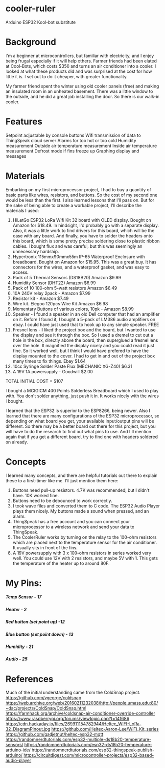 # cooler-ruler
Arduino ESP32 Kool-bot substitute


# Background

I'm a beginner at microcontrollers, but familiar with electricity, and I enjoy being frugal especially if it will help others.  Farmer friends had been elated at Cool-Bots, which costs $350 and turns an air conditioner into a cooler.  I looked at what these products did and was surprised at the cost for how little it is.  I set out to do it cheaper, with greater functionality.

My farmer friend spent the winter using old cooler panels (free) and making an insulated room in an unheated basement.  There was a little window to the outside, and he did a great job installing the door.  So there is our walk-in cooler.

# Features

Setpoint adjustable by console buttons
Wifi transmission of data to ThingSpeak cloud server
Alarms for too hot or too cold
Humidity measurement
Outside air temperature measurement
Inside air temperature measurement
Defrost mode if fins freeze up
Graphing display and messages

# Materials

Embarking on my first microprocessor project, I had to buy a quantity of basic parts like wires, resistors, and buttons.  So the cost of my second one would be less than the first.  I also learned lessons that I'll pass on.  But for the sake of being able to create a workable project, I'll describe the materials I used:

1. HiLetGo ESP32 LoRa Wifi Kit 32 board with OLED display.  Bought on Amazon for $18.49.  In hindsight, I'd probably go with a separate display.  Also, it was a little work to find drivers for this board, which will be the case with any board.  And finally, you have to solder the headers onto this board, which is some pretty precise soldering close to plastic ribbon cables.  I bought flux and was careful, but this was seemingly an unnecessary hardship.
2. Hypertronix 115mmx90mmx55m IP-65 Waterproof Enclosure with breadboard.  Bought on Amazon for $15.95.  This was a great buy.  It has connectors for the wires, and a waterproof gasket, and was easy to access.
3. Pack of 5 Thermal Sensors (DS18B20) Amazon $9.99
4. Humidity Sensor (DHT22) Amazon $6.99
5. Pack of 10 100-ohm 5-watt resistors Amazon $6.49
6. 10A 240V relay 2pack - Amazon $7.99
6. Resistor kit - Amazon $7.49
7. Wire kit.  Elegoo 120pcs Wire Kit Amazon $6.98
8. Momentary Buttons of various colors, 10pk - Amazon $8.99 
9. Speaker - I found a speaker in an old Dell computer that had an amplifier on it.  Before I found it, I bought a 5-pack of LM386 audio amplifiers on ebay.  I could have just used that to hook up to any simple speaker. FREE
10. Fresnel lens - I liked the project box and the board, but I wanted to use the display and see it through the box.  So I used a dremel to cut out a hole in the box, directly above the board, then superglued a fresnel lens over the hole.  It magnified the display nicely and you could read it just fine.  So it worked well, but I think I would have prefered to have the display mounted to the cover.  I had to get in and out of the project box many times to fix things. Ebay $1.64
11. 10cc Syringe Solder Paste Flux (MECHANIC XG-Z40) $6.31
12. A 19V 1A powersupply - Goodwill $2.00

TOTAL INITIAL COST = $107

I bought a MCIGICM 400 Points Solderless Breadboard which I used to play with.  You don't solder anything, just push it in.  It works nicely with the wires I bought.

I learned that the ESP32 is superior to the ESP8266, being newer.  Also I learned that there are many configurations of the ESP32 microprocessor, so depending on what board you get, your available input/output pins will be different.  So there may be a better board out there for this project, but you will have to do the research to find out what pins to use.  And I'll mention again that if you get a different board, try to find one with headers soldered on already.

# Concepts
I learned many concepts, and there are helpful tutorials out there to explain these to a first-timer like me.  I'll just mention them here:
1. Buttons need pull-up resistors.  4.7K was recommended, but I didn't have.  10K worked fine.
2. Buttons need to be debounced to work correctly.
3. I took wave files and converted them to C code.  The ESP32 Audio Player plays them nicely.  My buttons made a sound when pressed, and an alarm.
4. ThingSpeak has a free account and you can connect your microprocessor to a wireless network and send your data to ThingSpeak.
5. The CoolerRuler works by turning on the relay to the 100-ohm resistors which are placed next to the temperature sensor for the air conditioner.  It usually sits in front of the fins.
6. A 19V powersupply with 3 x 100-ohm resistors in series worked very well.  You could use 12V with 2 resistors, and maybe 5V with 1.  This gets the temperature of the heater up to around 80F. 


# My Pins:
##### Temp Sensor - 17
##### Heater - 2
##### Red button (set point up) -12
##### Blue button (set point down) - 13
##### Humidity - 21
##### Audio - 25


# References
Much of the initial understanding came from the ColdSnap project.
https://github.com/vgeorge/coldsnap
https://web.archive.org/web/20160211232038/http://people.umass.edu:80/~dac/projects/ColdSnap/ColdSnap.html
https://farmhack.org/archive/coldsnap-air-conditioner-override-controller
https://www.raspberrypi.org/forums/viewtopic.php?t=141686
https://cdn.hackaday.io/files/269911154782944/Heltec_WIFI-LoRa-32_DiagramPinout.jpg
https://github.com/Heltec-Aaron-Lee/WiFi_Kit_series
https://github.com/gadjetnut/heltec-esp32-mqtt
https://randomnerdtutorials.com/esp32-multiple-ds18b20-temperature-sensors/
https://randomnerdtutorials.com/esp32-ds18b20-temperature-arduino-ide/
https://randomnerdtutorials.com/esp32-thingspeak-publish-arduino/
https://circuitdigest.com/microcontroller-projects/esp32-based-audio-player
